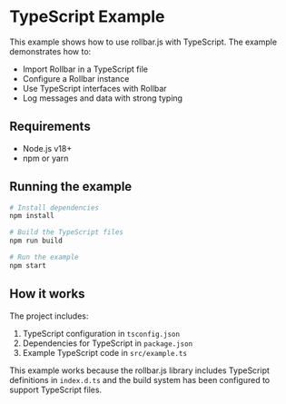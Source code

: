 # TypeScript Example

This example shows how to use rollbar.js with TypeScript. The example demonstrates how to:

- Import Rollbar in a TypeScript file
- Configure a Rollbar instance
- Use TypeScript interfaces with Rollbar
- Log messages and data with strong typing

## Requirements

- Node.js v18+
- npm or yarn

## Running the example

```bash
# Install dependencies
npm install

# Build the TypeScript files
npm run build

# Run the example
npm start
```

## How it works

The project includes:

1. TypeScript configuration in `tsconfig.json`
2. Dependencies for TypeScript in `package.json`
3. Example TypeScript code in `src/example.ts`

This example works because the rollbar.js library includes TypeScript definitions in `index.d.ts` and the build system has been configured to support TypeScript files.